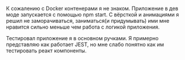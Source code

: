 К сожалению с Docker контенерами я не знаком. Приложение в дев моде запускается с помощью npm start. С вёрсткой и анимациями я решил не заморачиваться, заниматься(и придумывать) ими мне нравится сильно меньше чем работа с логикой приложения. 

Тестировал приложение я в основном ручками. Я примерно представляю как работает JEST, но мне слабо понятно как им тестировать реакт компоненты. 
